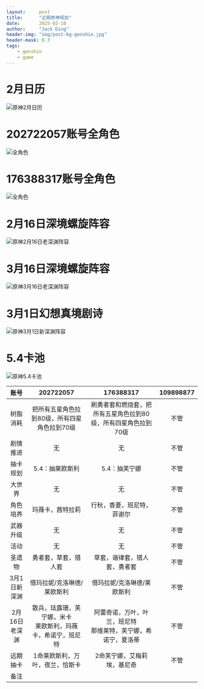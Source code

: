 ```yaml
---
layout:     post
title:      "近期原神规划"
date:       2025-02-10
author:     "Jack Ding"
header-img: "img/post-bg-genshin.jpg"
header-mask: 0.3
tags:
    - genshin
    - game
---
```


# 2月日历

![原神2月日历](/img/in-post/post-genshin-calender-202502.jpg)

# 202722057账号全角色

![全角色](/img/in-post/post-genshin-202722057-20250106.jpg)

# 176388317账号全角色

![全角色](/img/in-post/post-genshin-176388317-20241217.jpg)

# 2月16日深境螺旋阵容

![原神2月16日老深渊阵容](/img/in-post/post-genshin-20250216.jpg)

# 3月16日深境螺旋阵容

![原神3月16日老深渊阵容](/img/in-post/post-genshin-20250316.jpg)

# 3月1日幻想真境剧诗

![原神3月1日新深渊阵容](/img/in-post/post-genshin-20250301.jpg)

# 5.4卡池

![原神5.4卡池](/img/in-post/post-genshin-5-4.jpg)

| 账号     | 202722057                                        | 176388317                                            | 109898877                                                 |
| :--------: | :------------------------------------------------: | :----------------------------------------------------: | :---------------------------------------------------------: |
| 树脂消耗 | 把所有五星角色拉到80级，所有四星角色拉到70级 | 刷勇者套和燃烧套，把所有五星角色拉到80级，所有四星角色拉到70级 | 不管                                      |
| 剧情推进 | 无                               | 无 | 不管                         |
| 抽卡规划 |  5.4：抽莱欧斯利  | 5.4：抽芙宁娜 | 不管 |
| 大世界   | 无             |                              无                              | 不管                            |
| 角色培养 | 玛薇卡，茜特拉莉 | 行秋，香菱，班尼特，菲谢尔 | 不管                                       |
| 武器升级 | 无 |            无            | 不管                                                  |
| 活动     | 无                  | 无                           | 不管                                    |
| 圣遗物   | 勇者套，草套，猎人套             | 草套，谐律套，猎人套，勇者套              | 不管                                                |
| 3月1日新深渊 | 借玛拉妮/克洛琳德/莱欧斯利 | 借玛拉妮/克洛琳德/莱欧斯利 | 不管 |
| 2月16日老深渊 | 散兵，珐露珊，芙宁娜，米卡<br>莱欧斯利，玛薇卡，希诺宁，班尼特 | 阿蕾奇诺，万叶，叶兰，班尼特<br>那维莱特，芙宁娜，希诺宁，夏洛蒂 | 不管 |
| 远期抽卡 | 1命莱欧斯利，万叶，夜兰，恰斯卡 | 2命芙宁娜，艾梅莉埃，基尼奇 | 不管 |
| 备注     |  |  |                            |

